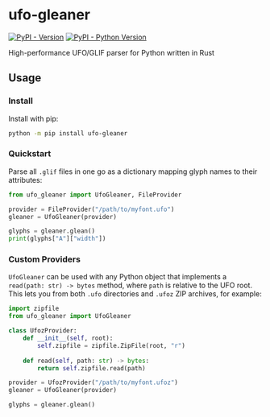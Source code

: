 # ufo-gleaner

[![PyPI - Version](https://img.shields.io/pypi/v/ufo-gleaner?logo=pypi&logoColor=white&style=for-the-badge)](https://pypi.org/project/ufo-gleaner/)
[![PyPI - Python Version](https://img.shields.io/pypi/pyversions/ufo-gleaner?logo=python&logoColor=white&style=for-the-badge)](https://www.python.org)



High-performance UFO/GLIF parser for Python written in Rust

## Usage

### Install

Install with pip:

```bash
python -m pip install ufo-gleaner
```

### Quickstart

Parse all `.glif` files in one go as a dictionary mapping glyph names to their attributes:

```python
from ufo_gleaner import UfoGleaner, FileProvider

provider = FileProvider("/path/to/myfont.ufo")
gleaner = UfoGleaner(provider)

glyphs = gleaner.glean()
print(glyphs["A"]["width"])
```

### Custom Providers

`UfoGleaner` can be used with any Python object that implements a `read(path: str) -> bytes` method,
where `path` is relative to the UFO root. This lets you from both `.ufo` directories and `.ufoz` 
ZIP archives, for example:

```python
import zipfile
from ufo_gleaner import UfoGleaner

class UfozProvider:
    def __init__(self, root):
        self.zipfile = zipfile.ZipFile(root, "r")
    
    def read(self, path: str) -> bytes:
        return self.zipfile.read(path)

provider = UfozProvider("/path/to/myfont.ufoz")
gleaner = UfoGleaner(provider)

glyphs = gleaner.glean()
```